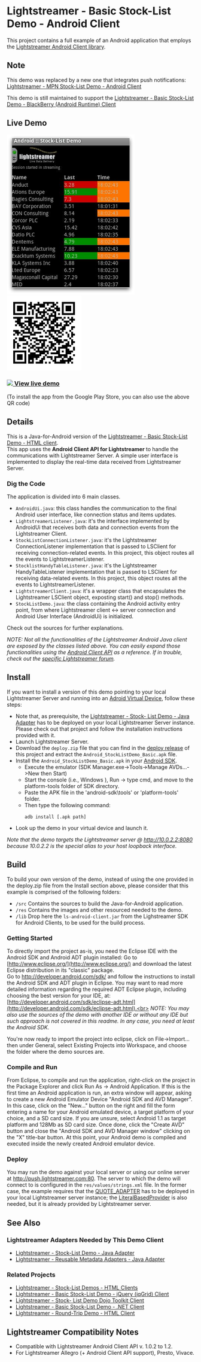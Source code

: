 # Lightstreamer - Basic Stock-List Demo - Android Client

<!-- START DESCRIPTION lightstreamer-example-stocklist-client-android -->

This project contains a full example of an Android application that employs the [Lightstreamer Android Client library](http://www.lightstreamer.com/docs/client_android_api/index.html).

## Note
This demo was replaced by a new one that integrates push notifications: [Lightstreamer - MPN Stock-List Demo - Android Client](https://github.com/Lightstreamer/Lightstreamer-example-MPNStockList-client-android/tree/for-client-1)

This demo is still maintained to support the [Lightstreamer - Basic Stock-List Demo - BlackBerry (Android Runtime) Client](https://github.com/Lightstreamer/Lightstreamer-example-StockList-client-blackberry10-android)


## Live Demo

[![screenshot](screen_android_large.png)](https://market.android.com/details?id=com.lightstreamer.demo.android.fcm) ![QR](qrcode.png)<br>
### [![](http://demos.lightstreamer.com/site/img/play.png) View live demo](https://market.android.com/details?id=com.lightstreamer.demo.android.fcm)
(To install the app from the Google Play Store, you can also use the above QR code)

## Details

This is a Java-for-Android version of the [Lightstreamer - Basic Stock-List Demo - HTML client](https://github.com/Lightstreamer/Lightstreamer-example-StockList-client-javascript#basic-stock-list-demo---html-client).<br>
This app uses the <b>Android Client API for Lightstreamer</b> to handle the communications with Lightstreamer Server. A simple user interface is implemented to display the real-time data received from Lightstreamer Server.<br>

### Dig the Code

The application is divided into 6 main classes.
* `AndroidUi.java`: this class handles the communication to the final Android user interface, like connection status and items updates.
* `LightstreamerListener.java`: it's the interface implemented by AndroidUi that receives both data and connection events from the Lightstreamer Client.
* `StockListConnectionListener.java`: it's the Lightstreamer ConnectionListener implementation that is passed to LSClient for receiving connection-related events. In this project, this object routes all the events to LightstreamerListener.
* `StocklistHandyTableListener.java`: it's the Lightstreamer HandyTableListener implementation that is passed to LSClient for receiving data-related events. In this project, this object routes all the events to LightstreamerListener. 
* `LightstreamerClient.java`: it's a wrapper class that encapsulates the Lightstreamer LSClient object, exposting start() and stop() methods.
* `StockListDemo.java`: the class containing the Android activity entry point, from where Lightstreamer client <-> server connection and Android User Interface (AndroidUi) is initialized.
  
Check out the sources for further explanations.
  
<i>NOTE: Not all the functionalities of the Lightstreamer Android Java client are exposed by the classes listed above. You can easily expand those functionalities using the [Android Client API](http://www.lightstreamer.com/docs/client_android_api/index.html) as a reference. If in trouble, check out the [specific Lightstreamer forum](http://forums.lightstreamer.com/forumdisplay.php?33-Android-Client-API).</i>

<!-- END DESCRIPTION lightstreamer-example-stocklist-client-android -->

## Install

If you want to install a version of this demo pointing to your local Lightstreamer Server and running into an [Adroid Virtual Device](http://developer.android.com/tools/devices/emulator.html), follow these steps:

* Note that, as prerequisite, the [Lightstreamer - Stock- List Demo - Java Adapter](https://github.com/Lightstreamer/Lightstreamer-example-Stocklist-adapter-java) has to be deployed on your local Lightstreamer Server instance. Please check out that project and follow the installation instructions provided with it.
* Launch Lightstreamer Server.
* Download the `deploy.zip` file that you can find in the [deploy release](https://github.com/Lightstreamer/Lightstreamer-example-StockList-client-android/releases) of this project and extract the `Android_StockListDemo_Basic.apk` file.
* Install the `Android_StockListDemo_Basic.apk` in your [Android SDK](http://developer.android.com/sdk/index.html).
  * Execute the emulator (SDK Manager.exe->Tools->Manage AVDs...->New then Start)
  * Start the console (i.e., Windows ), Run -> type cmd, and move to the platform-tools folder of SDK directory.
  * Paste the APK file in the 'android-sdk\tools' or 'platform-tools' folder.
  * Then type the following command:
    ```
    adb install [.apk path]
    ```
* Look up the demo in your virtual device and launch it.

<i>Note that the demo targets the Lightstreamer server @ http://10.0.2.2:8080 because 10.0.2.2 is the special alias to your host loopback interface.</i>

## Build

To build your own version of the demo, instead of using the one provided in the deploy.zip file from the Install section above, please consider that this example is comprised of the following folders:
* `/src` Contains the sources to build the Java-for-Android application.
* `/res` Contains the images and other resourced needed to the demo. 
* `/lib` Drop here the `ls-android-client.jar` from the Lighstreamer SDK for Android Clients, to be used for the build process.
  
### Getting Started

To directly import the project as-is, you need the Eclipse IDE with the Android SDK and Android ADT plugin installed: Go to [http://www.eclipse.org/](http://www.eclipse.org/) and download the latest Eclipse distribution in its "classic" package.<br>
Go to http://developer.android.com/sdk/ and follow the instructions to install the Android SDK and ADT plugin in Eclipse.
You may want to read more detailed information regarding the required ADT Eclipse plugin, including choosing the best version for your IDE, at: [http://developer.android.com/sdk/eclipse-adt.html](http://developer.android.com/sdk/eclipse-adt.html).<br>
<i>NOTE: You may also use the sources of the demo with another IDE or without any IDE but such approach is not covered in this readme. In any case, you need at least the Android SDK.</i>
<br>

You're now ready to import the project into eclipse, click on File->Import... then under General, select Existing Projects into Workspace, and choose the folder where the demo sources are.

### Compile and Run

From Eclipse, to compile and run the application, right-click on the project in the Package Explorer and click Run As -> Android Application. If this is the first time an Android application is run, an extra window will appear, asking to create a new Android Emulator Device "Android SDK and AVD Manager".
In this case, click on the "New..." button on the right and fill the form entering a name for your Android emulated device, a target platform of your choice, and a SD card size. If you are unsure, select Android 1.1 as target platform and 128Mb as SD card size. Once done, click the "Create AVD" button and close the "Android SDK and AVD Manager window" clicking on the "X" title-bar button. At this point, your Android demo is compiled and executed inside the newly created Android emulator device.

### Deploy
  
You may run the demo against your local server or using our online server at http://push.lightstreamer.com:80. The server to which the demo will connect to is configured in the `res/values/strings.xml` file.
In the former case, the example requires that the [QUOTE_ADAPTER](https://github.com/Lightstreamer/Lightstreamer-example-Stocklist-adapter-java) has to be deployed in your local Lightstreamer server instance;
the [LiteralBasedProvider](https://github.com/Lightstreamer/Lightstreamer-example-ReusableMetadata-adapter-java) is also needed, but it is already provided by Lightstreamer server.<br>

## See Also

### Lightstreamer Adapters Needed by This Demo Client

<!-- START RELATED_ENTRIES -->

* [Lightstreamer - Stock-List Demo - Java Adapter](https://github.com/Lightstreamer/Lightstreamer-example-Stocklist-adapter-java)
* [Lightstreamer - Reusable Metadata Adapters - Java Adapter](https://github.com/Lightstreamer/Lightstreamer-example-ReusableMetadata-adapter-java)

<!-- END RELATED_ENTRIES -->

### Related Projects

* [Lightstreamer - Stock-List Demos - HTML Clients](https://github.com/Lightstreamer/Lightstreamer-example-Stocklist-client-javascript)
* [Lightstreamer - Basic Stock-List Demo - jQuery (jqGrid) Client](https://github.com/Lightstreamer/Lightstreamer-example-StockList-client-jquery)
* [Lightstreamer - Stock- List Demo Dojo Toolkit Client](https://github.com/Lightstreamer/Lightstreamer-example-StockList-client-dojo)
* [Lightstreamer - Basic Stock-List Demo - .NET Client](https://github.com/Lightstreamer/Lightstreamer-example-StockList-client-dotnet)
* [Lightstreamer - Round-Trip Demo - HTML Client](https://github.com/Lightstreamer/Lightstreamer-example-RoundTrip-client-javascript)

## Lightstreamer Compatibility Notes

* Compatible with Lightstreamer Android Client API v. 1.0.2 to 1.2.
* For Lightstreamer Allegro (+ Android Client API support), Presto, Vivace.

